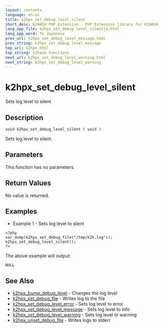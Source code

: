 ```yaml
---
layout: contents
language: en-us
title: k2hpx_set_debug_level_silent
short_desc: K2HASH PHP Extension - PHP Extension library for K2HASH
lang_opp_file: k2hpx_set_debug_level_silentja.html
lang_opp_word: To Japanese
prev_url: k2hpx_set_debug_level_message.html
prev_string: k2hpx_set_debug_level_message
top_url: k2hpx.html
top_string: k2hash Functions
next_url: k2hpx_set_debug_level_warning.html
next_string: k2hpx_set_debug_level_warning
---
```


# k2hpx_set_debug_level_silent
Sets log level to silent

## Description
```
void k2hpx_set_debug_level_silent ( void )
```
Sets log level to silent.

## Parameters
This function has no parameters.

## Return Values
No value is returned. 

## Examples
- Example 1 - Sets log level to silent
```
<?php
var_dump(k2hpx_set_debug_file("/tmp/k2h.log"));
k2hpx_set_debug_level_silent();
?>
```
The above example will output:
```
NULL
```

## See Also
- [k2hpx_bump_debug_level](k2hpx_bump_debug_level.html) - Changes the log level
- [k2hpx_set_debug_file](k2hpx_set_debug_file.html) - Writes log to the file
- [k2hpx_set_debug_level_error](k2hpx_set_debug_level_error.html) - Sets log level to error
- [k2hpx_set_debug_level_message](k2hpx_set_debug_level_message.html) - Sets log level to info
- [k2hpx_set_debug_level_warning](k2hpx_set_debug_level_warning.html) - Sets log level to warning
- [k2hpx_unset_debug_file](k2hpx_unset_debug_file.html) - Writes logs to stderr
